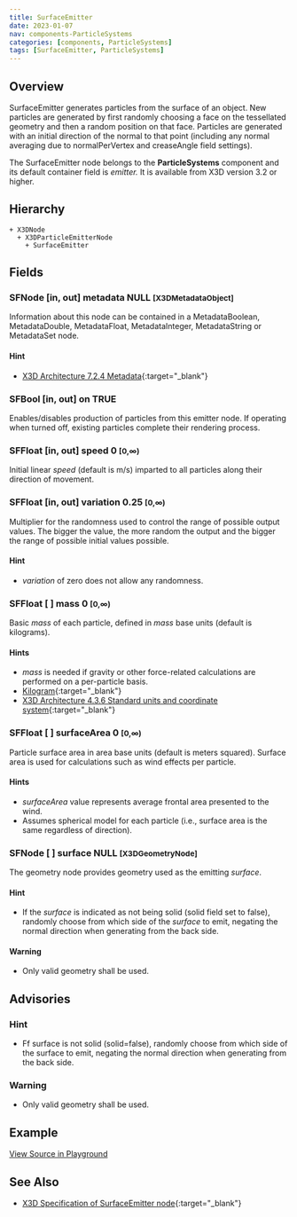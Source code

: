 ```yaml
---
title: SurfaceEmitter
date: 2023-01-07
nav: components-ParticleSystems
categories: [components, ParticleSystems]
tags: [SurfaceEmitter, ParticleSystems]
---
```

<style>
.post h3 {
  word-spacing: 0.2em;
}
</style>

## Overview

SurfaceEmitter generates particles from the surface of an object. New particles are generated by first randomly choosing a face on the tessellated geometry and then a random position on that face. Particles are generated with an initial direction of the normal to that point (including any normal averaging due to normalPerVertex and creaseAngle field settings).

The SurfaceEmitter node belongs to the **ParticleSystems** component and its default container field is *emitter.* It is available from X3D version 3.2 or higher.

## Hierarchy

```
+ X3DNode
  + X3DParticleEmitterNode
    + SurfaceEmitter
```

## Fields

### SFNode [in, out] **metadata** NULL <small>[X3DMetadataObject]</small>

Information about this node can be contained in a MetadataBoolean, MetadataDouble, MetadataFloat, MetadataInteger, MetadataString or MetadataSet node.

#### Hint

- [X3D Architecture 7.2.4 Metadata](https://www.web3d.org/specifications/X3Dv4Draft/ISO-IEC19775-1v4-IS.proof//Part01/components/core.html#Metadata){:target="_blank"}

### SFBool [in, out] **on** TRUE

Enables/disables production of particles from this emitter node. If operating when turned off, existing particles complete their rendering process.

### SFFloat [in, out] **speed** 0 <small>[0,∞)</small>

Initial linear *speed* (default is m/s) imparted to all particles along their direction of movement.

### SFFloat [in, out] **variation** 0.25 <small>[0,∞)</small>

Multiplier for the randomness used to control the range of possible output values. The bigger the value, the more random the output and the bigger the range of possible initial values possible.

#### Hint

- *variation* of zero does not allow any randomness.

### SFFloat [ ] **mass** 0 <small>[0,∞)</small>

Basic *mass* of each particle, defined in *mass* base units (default is kilograms).

#### Hints

- *mass* is needed if gravity or other force-related calculations are performed on a per-particle basis.
- [Kilogram](https://en.wikipedia.org/wiki/Kilogram){:target="_blank"}
- [X3D Architecture 4.3.6 Standard units and coordinate system](https://www.web3d.org/specifications/X3Dv4Draft/ISO-IEC19775-1v4-IS.proof//Part01/concepts.html#Standardunitscoordinates){:target="_blank"}

### SFFloat [ ] **surfaceArea** 0 <small>[0,∞)</small>

Particle surface area in area base units (default is meters squared). Surface area is used for calculations such as wind effects per particle.

#### Hints

- *surfaceArea* value represents average frontal area presented to the wind.
- Assumes spherical model for each particle (i.e., surface area is the same regardless of direction).

### SFNode [ ] **surface** NULL <small>[X3DGeometryNode]</small>

The geometry node provides geometry used as the emitting *surface*.

#### Hint

- If the *surface* is indicated as not being solid (solid field set to false), randomly choose from which side of the *surface* to emit, negating the normal direction when generating from the back side.

#### Warning

- Only valid geometry shall be used.

## Advisories

### Hint

- Ff surface is not solid (solid=false), randomly choose from which side of the surface to emit, negating the normal direction when generating from the back side.

### Warning

- Only valid geometry shall be used.

## Example

<x3d-canvas src="https://create3000.github.io/media/examples/ParticleSystems/SurfaceEmitter/SurfaceEmitter.x3d" update="auto"></x3d-canvas>

[View Source in Playground](/x_ite/playground/?url=https://create3000.github.io/media/examples/ParticleSystems/SurfaceEmitter/SurfaceEmitter.x3d)

## See Also

- [X3D Specification of SurfaceEmitter node](https://www.web3d.org/documents/specifications/19775-1/V4.0/Part01/components/particleSystems.html#SurfaceEmitter){:target="_blank"}
